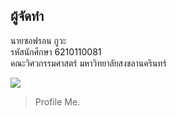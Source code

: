 ## **ผู้จัดทำ**
นายซอฟรอน  กูวะ\
รหัสนักศึกษา 6210110081\
คณะวิศวกรรมศาสตร์ มหาวิทยาลัยสงขลานครินทร์

![](https://scontent.furt1-1.fna.fbcdn.net/v/t1.6435-9/68268748_2414540435305587_2348358576944185344_n.jpg?_nc_cat=104&ccb=1-5&_nc_sid=174925&_nc_ohc=QaiogV0jszYAX-Dh9Na&_nc_ht=scontent.furt1-1.fna&oh=00_AT9t5nKqx4leJ5W28FS6qXi7goCUkloq9W_b_4rA_cYZpA&oe=61DA6E27)

> Profile Me.
